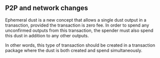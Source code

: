 P2P and network changes
-----------------------

Ephemeral dust is a new concept that allows a single
dust output in a tranasction, provided the transaction
is zero fee. In order to spend any unconfirmed outputs
from this transaction, the spender must also spend
this dust in addition to any other outputs.

In other words, this type of transaction
should be created in a transaction package where
the dust is both created and spend simultaneously.
